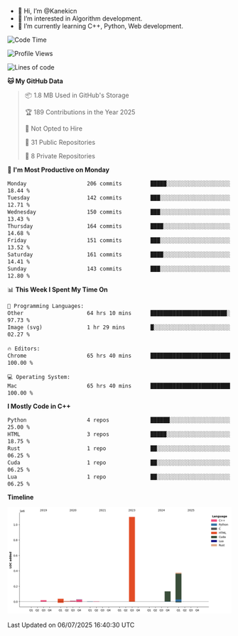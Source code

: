- 👋 Hi, I’m @Kanekicn
- 👀 I’m interested in Algorithm development.
- 🌱 I’m currently learning C++, Python, Web development.

<!---
cotecsz/cotecsz is a ✨ special ✨ repository because its `README.md` (this file) appears on your GitHub profile.
You can click the Preview link to take a look at your changes.
--->

<!--START_SECTION:waka-->
![Code Time](http://img.shields.io/badge/Code%20Time-3%2C849%20hrs%205%20mins-blue)

![Profile Views](http://img.shields.io/badge/Profile%20Views-0-blue)

![Lines of code](https://img.shields.io/badge/From%20Hello%20World%20I%27ve%20Written-1.7%20million%20lines%20of%20code-blue)

**🐱 My GitHub Data** 

> 📦 1.8 MB Used in GitHub's Storage 
 > 
> 🏆 189 Contributions in the Year 2025
 > 
> 🚫 Not Opted to Hire
 > 
> 📜 31 Public Repositories 
 > 
> 🔑 8 Private Repositories 
 > 
📅 **I'm Most Productive on Monday** 

```text
Monday                   206 commits         █████░░░░░░░░░░░░░░░░░░░░   18.44 % 
Tuesday                  142 commits         ███░░░░░░░░░░░░░░░░░░░░░░   12.71 % 
Wednesday                150 commits         ███░░░░░░░░░░░░░░░░░░░░░░   13.43 % 
Thursday                 164 commits         ████░░░░░░░░░░░░░░░░░░░░░   14.68 % 
Friday                   151 commits         ███░░░░░░░░░░░░░░░░░░░░░░   13.52 % 
Saturday                 161 commits         ████░░░░░░░░░░░░░░░░░░░░░   14.41 % 
Sunday                   143 commits         ███░░░░░░░░░░░░░░░░░░░░░░   12.80 % 
```


📊 **This Week I Spent My Time On** 

```text
💬 Programming Languages: 
Other                    64 hrs 10 mins      ████████████████████████░   97.73 % 
Image (svg)              1 hr 29 mins        █░░░░░░░░░░░░░░░░░░░░░░░░   02.27 % 

🔥 Editors: 
Chrome                   65 hrs 40 mins      █████████████████████████   100.00 % 

💻 Operating System: 
Mac                      65 hrs 40 mins      █████████████████████████   100.00 % 
```

**I Mostly Code in C++** 

```text
Python                   4 repos             ██████░░░░░░░░░░░░░░░░░░░   25.00 % 
HTML                     3 repos             █████░░░░░░░░░░░░░░░░░░░░   18.75 % 
Rust                     1 repo              ██░░░░░░░░░░░░░░░░░░░░░░░   06.25 % 
Cuda                     1 repo              ██░░░░░░░░░░░░░░░░░░░░░░░   06.25 % 
Lua                      1 repo              ██░░░░░░░░░░░░░░░░░░░░░░░   06.25 % 
```



**Timeline**

![Lines of Code chart](https://raw.githubusercontent.com/Kanekicn/Kanekicn/master/assets/bar_graph.png)


 Last Updated on 06/07/2025 16:40:30 UTC
<!--END_SECTION:waka-->
